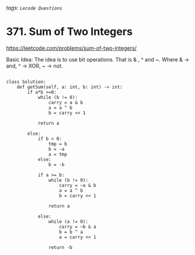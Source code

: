 ###### tags: `Lecode Questions`

# 371. Sum of Two Integers

https://leetcode.com/problems/sum-of-two-integers/

Basic Idea: The idea is to use bit operations. That is & , ^ and ~.  Where & -> and, ^ -> XOR, ~ -> not.


```python=

class Solution:
    def getSum(self, a: int, b: int) -> int:
        if a*b >=0:
            while (b != 0):
                carry = a & b
                a = a ^ b
                b = carry << 1
            
            return a
            
        else:
            if b > 0:
                tmp = b
                b = -a
                a = tmp
            else:
                b = -b
                
            if a >= b:    
                while (b != 0):
                    carry = ~a & b 
                    a = a ^ b
                    b = carry << 1
                    
                return a
            
            else: 
                while (a != 0):
                    carry = ~b & a 
                    b = b ^ a
                    a = carry << 1
                    
                return -b
                    

```